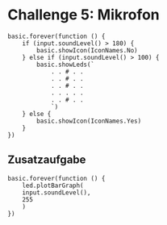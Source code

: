 # Challenge 5: Mikrofon

```blocks
basic.forever(function () {
    if (input.soundLevel() > 180) {
        basic.showIcon(IconNames.No)
    } else if (input.soundLevel() > 100) {
        basic.showLeds(`
            . . # . .
            . . # . .
            . . # . .
            . . . . .
            . . # . .
            `)
    } else {
        basic.showIcon(IconNames.Yes)
    }
})
```

## Zusatzaufgabe

```blocks
basic.forever(function () {
    led.plotBarGraph(
    input.soundLevel(),
    255
    )
})

```

<script src="../../assets/js/gh-pages-embed.js"></script><script>makeCodeRender("https://makecode.microbit.org/", "InES-HPMM/zhaw_lightbag");</script>